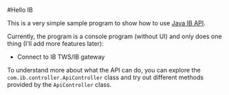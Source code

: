 #Hello IB

This is a very simple sample program to show how to use [Java IB API](https://github.com/wilsonths/ib-api).

Currently, the program is a console program (without UI) and only does one thing (I'll add more features later):

* Connect to IB TWS/IB gateway

To understand more about what the API can do, you can explore the `com.ib.controller.ApiController` class and try out different methods provided by the `ApiController` class.